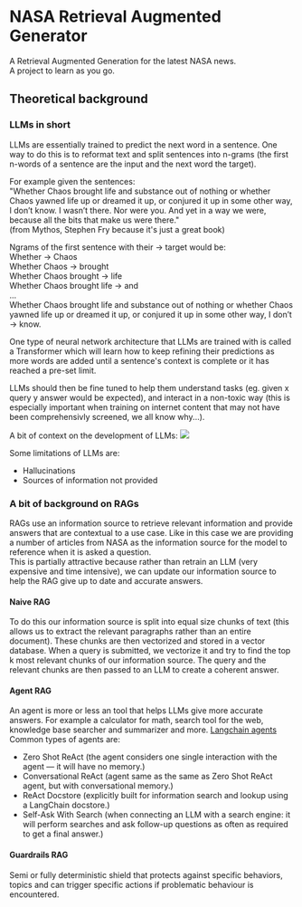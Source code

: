 # NASA Retrieval Augmented Generator
A Retrieval Augmented Generation for the latest NASA news.      
A project to learn as you go.     

## Theoretical background
### LLMs in short
LLMs are essentially trained to predict the next word in a sentence. 
One way to do this is to reformat text and split sentences into n-grams (the first n-words of a sentence are the input and the next word the target).

For example given the sentences:    
"Whether Chaos brought life and substance out of nothing or whether Chaos yawned life up or dreamed it up, or conjured it up in some other way, I don’t know.
I wasn’t there. Nor were you. And yet in a way we were, because all the bits that make us were there."      
(from Mythos, Stephen Fry because it's just a great book)

Ngrams of the first sentence with their -> target would be:      
Whether -> Chaos   
Whether Chaos -> brought   
Whether Chaos brought -> life    
Whether Chaos brought life -> and    
...     
Whether Chaos brought life and substance out of nothing or whether Chaos yawned life up or dreamed it up, or conjured it up in some other way, I don’t -> know.

One type of neural network architecture that LLMs are trained with is called a Transformer which will learn how to keep refining their predictions as more words are added until a sentence's context is complete or it has reached a pre-set limit. 

LLMs should then be fine tuned to help them understand tasks (eg. given x query y answer would be expected), and interact in a non-toxic way (this is especially important when training on internet content that may not have been comprehensivly screened, we all know why...).

A bit of context on the development of LLMs:
[<img src="https://miro.medium.com/v2/resize:fit:2000/format:webp/0*2FIDOD-IRWOqalw8">](https://medium.com/@thefrankfire/building-basic-intuition-for-large-language-models-llms-91f7ca92dfe7)


Some limitations of LLMs are:
- Hallucinations
- Sources of information not provided

### A bit of background on RAGs
RAGs use an information source to retrieve relevant information and provide answers that are contextual to a use case. Like in this case we are providing a number of articles from NASA as the information source for the model to reference when it is asked a question.      
This is partially attractive because rather than retrain an LLM (very expensive and time intensive), we can update our information source to help the RAG give up to date and accurate answers.

#### Naive RAG
To do this our information source is split into equal size chunks of text (this allows us to extract the relevant paragraphs rather than an entire document). These chunks are then vectorized and stored in a vector database. When a query is submitted, we vectorize it and try to find the top k most relevant chunks of our information source. The query and the relevant chunks are then passed to an LLM to create a coherent answer.  

#### Agent RAG
An agent is more or less an tool that helps LLMs give more accurate answers. For example a calculator for math, search tool for the web, knowledge base searcher and summarizer and more. [Langchain agents](https://www.pinecone.io/learn/series/langchain/langchain-agents/)     
Common types of agents are:     
* Zero Shot ReAct (the agent considers one single interaction with the agent — it will have no memory.)
* Conversational ReAct (agent same as the same as Zero Shot ReAct agent, but with conversational memory.)
* ReAct Docstore (explicitly built for information search and lookup using a LangChain docstore.)
* Self-Ask With Search (when connecting an LLM with a search engine: it will perform searches and ask follow-up questions as often as required to get a final answer.)


#### Guardrails RAG
Semi or fully deterministic shield that protects against specific behaviors, topics and can trigger specific actions if problematic behaviour is encountered.